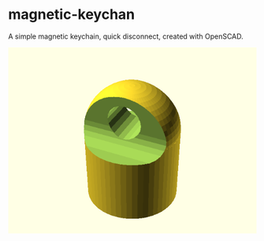 # magnetic-keychan
A simple magnetic keychain, quick disconnect, created with OpenSCAD.

![preview.png](https://github.com/ScottCLo/magnetic-keychain/blob/main/preview.png)
